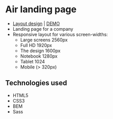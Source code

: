 # Air landing page
- [Layout design](https://www.figma.com/file/vhfzZ7SqWGkMGd5iCDdBCy/Dia-New?node-id=0%3A1) | [DEMO](https://germandolia.github.io/layout_dia/)
- Landing page for a company
- Responsive layout for various screen-widths:
  - Large screens 2560px
  - Full HD 1920px
  - The design 1600px
  - Notebook 1280px
  - Tablet 1024
  - Mobile (> 320px)

## Technologies used
- HTML5
- CSS3
- BEM
- Sass
